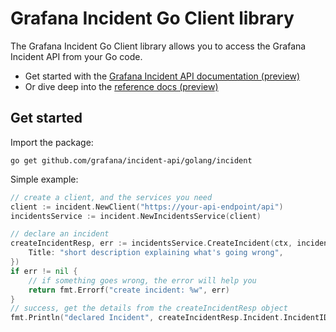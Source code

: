 # Grafana Incident Go Client library

The Grafana Incident Go Client library allows you to access the Grafana Incident API from your Go code.

- Get started with the [Grafana Incident API documentation (preview)](https://grafana.com/docs/grafana-cloud/incident/api/preview/)
- Or dive deep into the [reference docs (preview)](https://grafana.com/docs/grafana-cloud/incident/api/preview/reference/)

## Get started

Import the package:

```
go get github.com/grafana/incident-api/golang/incident
```

Simple example:

```go
// create a client, and the services you need
client := incident.NewClient("https://your-api-endpoint/api")
incidentsService := incident.NewIncidentsService(client)

// declare an incident
createIncidentResp, err := incidentsService.CreateIncident(ctx, incident.CreateIncidentRequest{
	Title: "short description explaining what's going wrong",
})
if err != nil {
	// if something goes wrong, the error will help you
	return fmt.Errorf("create incident: %w", err)
}
// success, get the details from the createIncidentResp object
fmt.Println("declared Incident", createIncidentResp.Incident.IncidentID)
```
